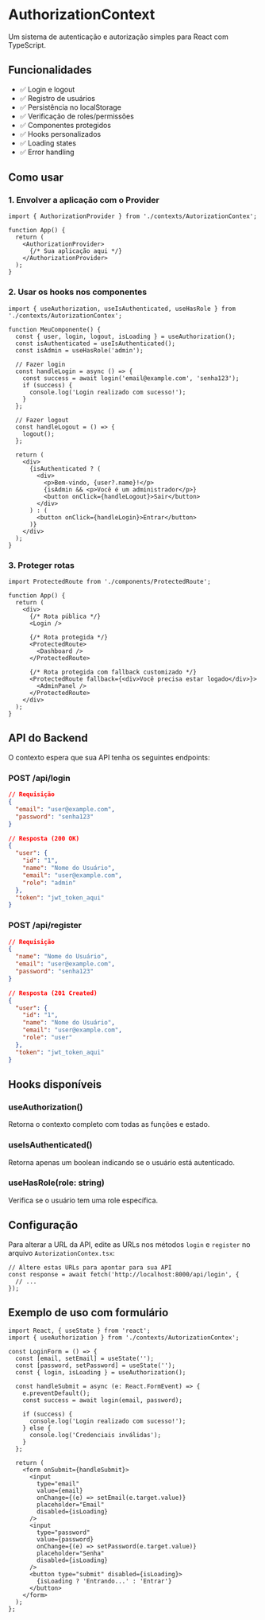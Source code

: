 # AuthorizationContext

Um sistema de autenticação e autorização simples para React com TypeScript.

## Funcionalidades

- ✅ Login e logout
- ✅ Registro de usuários
- ✅ Persistência no localStorage
- ✅ Verificação de roles/permissões
- ✅ Componentes protegidos
- ✅ Hooks personalizados
- ✅ Loading states
- ✅ Error handling

## Como usar

### 1. Envolver a aplicação com o Provider

```tsx
import { AuthorizationProvider } from './contexts/AutorizationContex';

function App() {
  return (
    <AuthorizationProvider>
      {/* Sua aplicação aqui */}
    </AuthorizationProvider>
  );
}
```

### 2. Usar os hooks nos componentes

```tsx
import { useAuthorization, useIsAuthenticated, useHasRole } from './contexts/AutorizationContex';

function MeuComponente() {
  const { user, login, logout, isLoading } = useAuthorization();
  const isAuthenticated = useIsAuthenticated();
  const isAdmin = useHasRole('admin');

  // Fazer login
  const handleLogin = async () => {
    const success = await login('email@example.com', 'senha123');
    if (success) {
      console.log('Login realizado com sucesso!');
    }
  };

  // Fazer logout
  const handleLogout = () => {
    logout();
  };

  return (
    <div>
      {isAuthenticated ? (
        <div>
          <p>Bem-vindo, {user?.name}!</p>
          {isAdmin && <p>Você é um administrador</p>}
          <button onClick={handleLogout}>Sair</button>
        </div>
      ) : (
        <button onClick={handleLogin}>Entrar</button>
      )}
    </div>
  );
}
```

### 3. Proteger rotas

```tsx
import ProtectedRoute from './components/ProtectedRoute';

function App() {
  return (
    <div>
      {/* Rota pública */}
      <Login />
      
      {/* Rota protegida */}
      <ProtectedRoute>
        <Dashboard />
      </ProtectedRoute>
      
      {/* Rota protegida com fallback customizado */}
      <ProtectedRoute fallback={<div>Você precisa estar logado</div>}>
        <AdminPanel />
      </ProtectedRoute>
    </div>
  );
}
```

## API do Backend

O contexto espera que sua API tenha os seguintes endpoints:

### POST /api/login
```json
// Requisição
{
  "email": "user@example.com",
  "password": "senha123"
}

// Resposta (200 OK)
{
  "user": {
    "id": "1",
    "name": "Nome do Usuário",
    "email": "user@example.com",
    "role": "admin"
  },
  "token": "jwt_token_aqui"
}
```

### POST /api/register
```json
// Requisição
{
  "name": "Nome do Usuário",
  "email": "user@example.com",
  "password": "senha123"
}

// Resposta (201 Created)
{
  "user": {
    "id": "1",
    "name": "Nome do Usuário",
    "email": "user@example.com",
    "role": "user"
  },
  "token": "jwt_token_aqui"
}
```

## Hooks disponíveis

### useAuthorization()
Retorna o contexto completo com todas as funções e estado.

### useIsAuthenticated()
Retorna apenas um boolean indicando se o usuário está autenticado.

### useHasRole(role: string)
Verifica se o usuário tem uma role específica.

## Configuração

Para alterar a URL da API, edite as URLs nos métodos `login` e `register` no arquivo `AutorizationContex.tsx`:

```tsx
// Altere estas URLs para apontar para sua API
const response = await fetch('http://localhost:8000/api/login', {
  // ...
});
```

## Exemplo de uso com formulário

```tsx
import React, { useState } from 'react';
import { useAuthorization } from './contexts/AutorizationContex';

const LoginForm = () => {
  const [email, setEmail] = useState('');
  const [password, setPassword] = useState('');
  const { login, isLoading } = useAuthorization();

  const handleSubmit = async (e: React.FormEvent) => {
    e.preventDefault();
    const success = await login(email, password);
    
    if (success) {
      console.log('Login realizado com sucesso!');
    } else {
      console.log('Credenciais inválidas');
    }
  };

  return (
    <form onSubmit={handleSubmit}>
      <input
        type="email"
        value={email}
        onChange={(e) => setEmail(e.target.value)}
        placeholder="Email"
        disabled={isLoading}
      />
      <input
        type="password"
        value={password}
        onChange={(e) => setPassword(e.target.value)}
        placeholder="Senha"
        disabled={isLoading}
      />
      <button type="submit" disabled={isLoading}>
        {isLoading ? 'Entrando...' : 'Entrar'}
      </button>
    </form>
  );
};
```
